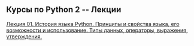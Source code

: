 Курсы по Python 2 -- Лекции
---------------------------

[Лекция 01. История языка Python. Принципы и свойства языка, его возможности и использование. Типы данных, операторы, выражения, утверждения.](https://github.com/ykshatroff/py_training_ru/blob/master/lecture_01.md) 

